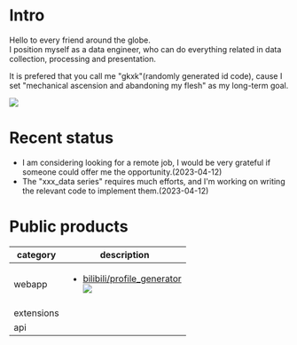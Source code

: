 

# Intro
Hello to every friend around the globe.   
I position myself as a data engineer, who can do everything related in data collection, processing and presentation.

It is prefered that you call me "gkxk"(randomly generated id code), cause I set "mechanical ascension and abandoning my flesh" as my long-term goal.

<!-- [![](https://readme-stats.clckblog.space/api?username=gkxk&count_private=true&theme=city_lights&bg_color=333333&title_color=00a4db&text_color=cccccc&border_color=cccccc)](https://github.com/gkxk) -->

<!-- set max-width: 200px -->
<img  src="https://readme-stats.clckblog.space/api?username=gkxk&count_private=true&theme=city_lights&bg_color=333333&title_color=00a4db&text_color=cccccc&border_color=cccccc" style="max-width: 300px;">

# Recent status
- I am considering looking for a remote job, I would be very grateful if someone could offer me the opportunity.(2023-04-12)
- The "xxx_data series" requires much efforts, and I'm working on writing the relevant code to implement them.(2023-04-12)
<!-- - I am planning to build up my [3d version blog](https://github.com/gkxk/3d), to complement the [2d version](https://gkxk.github.io).(2023-04-12) -->


# Public products
| category   | description                                                                     |
| ---------- | ------------------------------------------------------------------------------- |
| webapp     | <ul><li>[bilibili/profile_generator](/app/bilibili/profile_generator) <br><img class="repo_count" src="https://img.shields.io/github/stars/gkxk/bilibili?style=flat-square&labelColor=343b41"/></li></ul> |
| extensions |
| api        |


<!-- | cate | description                                                                                                                                                                                                                                                                                                                                         |
| ---------------- | --------------------------------------------------------------------------------------------------------------------------------------------------------------------------------------------------------------------------------------------------------------------------------------------------------------------------------------------------- |
| by site          | <ul><li>[bilibili](https://github.com/gkxk/bilibili) <br><img class="repo_count" src="https://img.shields.io/github/stars/gkxk/bilibili?style=flat-square&labelColor=343b41"/></li><li>[v2ex](https://github.com/gkxk/v2ex) <br><img class="repo_count" src="https://img.shields.io/github/stars/gkxk/v2ex?style=flat-square&labelColor=343b41"/></li></ul> |
| by topic         | -->


<!-- # Static works -->
<!-- <img src="https://d2ekywz288hemq.cloudfront.net/im/bilibili_profile/bilibili_profile_gkxk.png" width="30%" style="height: 100px; object-fit:cover;"></img> <img src="https://d2ekywz288hemq.cloudfront.net/im/bilibili_profile/bilibili_profile_114514.png" width="30%" style="height: 100px; object-fit:cover;"></img> <img src="https://d2ekywz288hemq.cloudfront.net/im/bilibili_profile/bilibili_profile_海州拌饭.png" width="30%" style="height: 100px; object-fit: cover;"></img> -->

<!-- check [my blog](https://gkxk.github.io/2023/04/19/public/analysis%20gallery) for full gallery -->


<!-- [![](https://www.codewars.com/users/sxlgkxk/badges/large)](https://www.codewars.com/users/sxlgkxk) -->

<!-- # Contact
- [telegram](https://t.me/sxlgkxk) is recommended
- [email](mailto:sxlgkxk@gmail.com) is ok too -->


